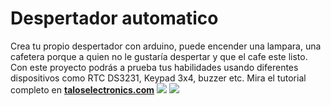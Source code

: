 # Despertador automatico
Crea tu propio despertador con arduino, puede encender una lampara, una cafetera porque a quien no le gustaría despertar y que el cafe este listo. Con este proyecto podrás a prueba tus habilidades usando diferentes dispositivos como RTC DS3231, Keypad 3x4, buzzer etc. Mira el tutorial completo en [**taloselectronics.com**](https://www.taloselectronics.com/blogs/tutoriales/proyecto-despertador-automatico-con-rtc-ds3231 "taloselectronics.com")
![](https://cdn.shopify.com/s/files/1/0020/8027/6524/files/Portada_Despertador_automatico_grande.png?v=1582926981)
![](https://cdn.shopify.com/s/files/1/0020/8027/6524/files/Despertador_450_large.png?v=1583169820)